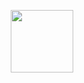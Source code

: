 <p align="center">
<img class="image" src="https://data.whicdn.com/images/285147573/original.gif" />
</p>

<style>
  .image {
    height: 100px;
  }
</style>
